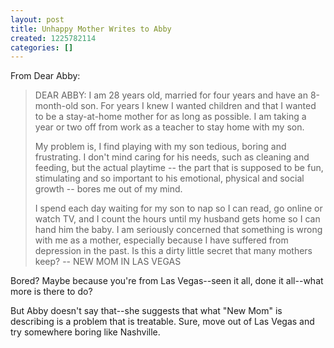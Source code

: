 ```yaml
---
layout: post
title: Unhappy Mother Writes to Abby
created: 1225782114
categories: []
---
```

From Dear Abby:
<blockquote>DEAR ABBY: I am 28 years old, married for four years and have an 8-month-old son. For years I knew I wanted children and that I wanted to be a stay-at-home mother for as long as possible. I am taking a year or two off from work as a teacher to stay home with my son.

My problem is, I find playing with my son tedious, boring and frustrating. I don't mind caring for his needs, such as cleaning and feeding, but the actual playtime -- the part that is supposed to be fun, stimulating and so important to his emotional, physical and social growth -- bores me out of my mind.

I spend each day waiting for my son to nap so I can read, go online or watch TV, and I count the hours until my husband gets home so I can hand him the baby. I am seriously concerned that something is wrong with me as a mother, especially because I have suffered from depression in the past. Is this a dirty little secret that many mothers keep? -- NEW MOM IN LAS VEGAS</blockquote>
Bored? Maybe because you're from Las Vegas--seen it all, done it all--what more is there to do?

But Abby doesn't say that--she suggests that what "New Mom" is describing is a problem that is treatable. Sure, move out of Las Vegas and try somewhere boring like Nashville.
